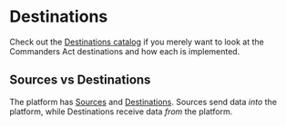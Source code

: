 # Destinations

Check out the [Destinations catalog](destinations-catalog/) if you merely want to look at the Commanders Act destinations and how each is implemented.

## Sources vs Destinations <a href="sources-vs-destinations" id="sources-vs-destinations"></a>

The platform has [Sources](../sources/) and [Destinations](./). Sources send data _into_ the platform, while Destinations receive data _from_ the platform.

